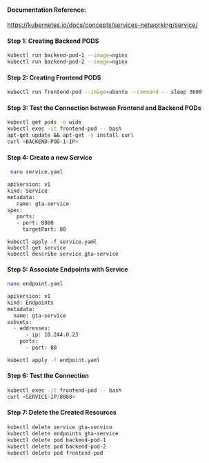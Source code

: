 #### Documentation Reference:

https://kubernetes.io/docs/concepts/services-networking/service/

#### Step 1: Creating Backend PODS
```sh
kubectl run backend-pod-1 --image=nginx
kubectl run backend-pod-2 --image=nginx
```
#### Step 2: Creating Frontend PODS
```sh
kubectl run frontend-pod --image=ubuntu --command -- sleep 3600
```
#### Step 3: Test the Connection between Frontend and Backend PODs
```sh
kubectl get pods -o wide
kubectl exec -it frontend-pod -- bash
apt-get update && apt-get -y install curl
curl <BACKEND-POD-1-IP>
```
#### Step 4: Create a new Service

```sh
 nano service.yaml
```
```sh
apiVersion: v1
kind: Service
metadata:
   name: gta-service
spec:
   ports:
   - port: 8080
     targetPort: 80
```
```
kubectl apply -f service.yaml
kubectl get service
kubectl describe service gta-service
```
#### Step 5: Associate Endpoints with Service
```sh
nano endpoint.yaml
```
```sh
apiVersion: v1
kind: Endpoints
metadata:
  name: gta-service
subsets:
  - addresses:
      - ip: 10.244.0.23
    ports:
      - port: 80
```
```sh
kubectl apply -f endpoint.yaml
```
#### Step 6: Test the Connection
```sh
kubectl exec -it frontend-pod -- bash
curl <SERVICE-IP:8080>
```

#### Step 7: Delete the Created Resources
```sh
kubectl delete service gta-service
kubectl delete endpoints gta-service
kubectl delete pod backend-pod-1
kubectl delete pod backend-pod-2
kubectl delete pod frontend-pod
```
